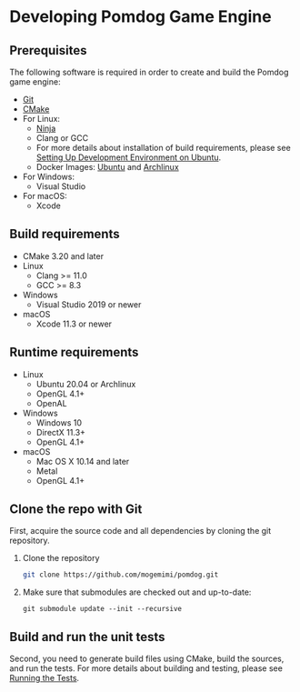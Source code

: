 # Developing Pomdog Game Engine

## Prerequisites

The following software is required in order to create and build the Pomdog game engine:

- [Git](https://www.git-scm.com/)
- [CMake](https://cmake.org/)
- For Linux:
  - [Ninja](https://ninja-build.org/)
  - Clang or GCC
  - For more details about installation of build requirements, please see [Setting Up Development Environment on Ubuntu](Setting-Up-Development-Environment-on-Ubuntu.md).
  - Docker Images: [Ubuntu](https://hub.docker.com/r/mogemimi/gamedev-ubuntu) and [Archlinux](https://hub.docker.com/r/mogemimi/gamedev-archlinux/)
- For Windows:
  - Visual Studio
- For macOS:
  - Xcode

## Build requirements

- CMake 3.20 and later
- Linux
  - Clang >= 11.0
  - GCC >= 8.3
- Windows
  - Visual Studio 2019 or newer
- macOS
  - Xcode 11.3 or newer

## Runtime requirements

- Linux
  - Ubuntu 20.04 or Archlinux
  - OpenGL 4.1+
  - OpenAL
- Windows
  - Windows 10
  - DirectX 11.3+
  - OpenGL 4.1+
- macOS
  - Mac OS X 10.14 and later
  - Metal
  - OpenGL 4.1+

## Clone the repo with Git

First, acquire the source code and all dependencies by cloning the git repository.

1. Clone the repository

    ```sh
    git clone https://github.com/mogemimi/pomdog.git
    ```

2. Make sure that submodules are checked out and up-to-date:

    ```shell
    git submodule update --init --recursive
    ```

## Build and run the unit tests

Second, you need to generate build files using CMake, build the sources, and run the tests.
For more details about building and testing, please see [Running the Tests](Running-the-Tests.md).
